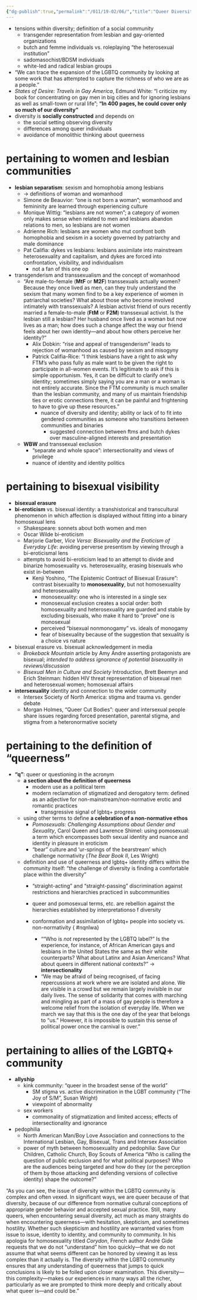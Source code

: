 ```yaml
---
{"dg-publish":true,"permalink":"/011/19-02/06/","title":"Queer Diversities","tags":["SJS310"],"noteIcon":"1","created":"2024-09-26T13:45:04.172-07:00","updated":"2024-09-26T15:32:59.388-07:00"}
---
```


- tensions within diversity; definition of a social community
	- transgender representation from lesbian and gay-oriented organizations
	- butch and femme individuals vs. roleplaying “the heterosexual institution”
	- sadomasochist/BDSM individuals
	- white-led and radical lesbian groups
- “We can trace the expansion of the LGBTQ community by looking at some work that has attempted to capture the richness of who we are as a people.”
- _States of Desire: Travels in Gay America_, Edmund White: “I criticize my book for concentrating on gay men in big cities and for ignoring lesbians as well as small-town or rural life”; **“In 400 pages, he could cover only so much of our diversity”**
- diversity is **socially constructed** and depends on
	- the social setting observing diversity
	- differences among queer individuals
	- avoidance of monolithic thinking about queerness
# pertaining to women and lesbian communities
- **lesbian separatism**: sexism and homophobia among lesbians
	- → definitions of woman and womanhood
	- Simone de Beauvior: “one is not born a woman”; womanhood and femininity are learned through experiencing culture
	- Monique Wittig: “lesbians are not women”; a category of women only makes sense when related to men and lesbians abandon relations to men, so lesbians are not women
	- Adrienne Rich: lesbians are women who mut confront both homophobia and sexism in a society governed by patriarchy and male dominance
	- Pat Califia: dykes vs lesbians: lesbians assimilate into mainstream heterosexuality and capitalism, and dykes are forced into confrontation, visibility, and individualism
		- not a fan of this one op
- transgenderism and transsexualism and the concept of womanhood
	- “Are male-to-female (**MtF** or **M2F**) transsexuals actually women? Because they once lived as men, can they truly understand the sexism that many women find to be a key experience of women in patriarchal societies? What about those who become involved intimately with transsexuals? A lesbian activist friend of ours recently married a female-to-male (**FtM** or **F2M**) transsexual activist. Is the lesbian still a lesbian? Her husband once lived as a woman but now lives as a man; how does such a change affect the way our friend feels about her own identity—and about how others perceive her identity?”
		- Alix Dobkin: “rise and appeal of transgenderism” leads to rejection of womanhood as caused by sexism and misogyny
		- Patrick Califia-Rice: “I think lesbians have a right to ask why FTM’s who pass fully as male want to be given the right to participate in all-women events. It’s legitimate to ask if this is simple opportunism. Yes, it can be difficult to clarify one’s identity; sometimes simply saying you are a man or a woman is not entirely accurate. Since the FTM community is much smaller than the lesbian community, and many of us maintain friendship ties or erotic connections there, it can be painful and frightening to have to give up these resources.”
			- nuance of diversity and identity; ability or lack of to fit into gendered communities as someone who transitions between communities and binaries
				- suggested connection between ftms and butch dykes over masculine-aligned interests and presentation
	- **WBW** and transsexual exclusion
		- “separate and whole space”: intersectionality and views of privilege
		- nuance of identity and identity politics
# pertaining to bisexual visibility
- **bisexual erasure**
- **bi-eroticism** vs. bisexual identity: a transhistorical and transcultural phenomenon in which affection is displayed without fitting into a binary homosexual lens
	- Shakespeare: sonnets about both women and men
	- Oscar Wilde bi-eroticism
	- Marjorie Garber, *Vice Versa: Bisexuality and the Eroticism of Everyday Life*: avoiding perverse presentism by viewing through a bi-eroticismal lens
	- attempts to avoid bi-eroticism lead to an attempt to divide and binarize homosexuality vs. heterosexuality, erasing bisexuals who exist in-between
		- Kenji Yoshino, “The Epistemic Contract of Bisexual Erasure”: contrast bisexuality to **monosexuality**, but not homosexuality and heterosexuality
			- monosexuality: one who is interested in a single sex
			- monosexual exclusion creates a social order: both homosexuality and heterosexuality are guarded and stable by excluding bisexuals, who make it hard to “prove” one is monosexual
			- perceived “bisexual nonmonogamy” vs. ideals of monogamy
			- fear of bisexuality because of the suggestion that sexuality is a choice vs nature
- bisexual erasure vs. bisexual acknowledgement in media
	- *Brokeback Mountain* article by Amy Andre asserting protagonists are bisexual; *intended to address ignorance of potential bisexuality in reviews/discussion*
	- *Bisexual Men in Culture and Society* Introduction, Brett Beemyn and Erich Steinman: hidden HIV threat representation of bisexual men and heterosexual women; homosexual affairs
- **intersexuality** identity and connection to the wider community
	- Intersex Society of North America: stigma and trauma vs. gender debate
	- Morgan Holmes, “Queer Cut Bodies”: queer and intersexual people share issues regarding forced presentation, parental stigma, and stigma from a heteronormative society
# pertaining to the definition of “queerness”
- **“q”**: queer or questioning in the acronym
	- **a section about the definition of queerness**
		- modern use as a political term
		- modern reclamation of stigmatized and derogatory term: defined as an adjective for non-mainstream/non-normative erotic and romantic practices
			- transgressive signal of lgbtq+ progress
	- using other terms to define **a celebration of a non-normative ethos**
		- *Pomosexuals: Challenging Assumptions about Gender and Sexuality*, Carol Queen and Lawrence Shimel: using pomosexual: a term which encompasses both sexual identity and nuance and identity in pleasure in eroticism
		- “bear” culture and ‘ur-springs of the bearstream’ which challenge normativity (*The Bear Book II*, Les Wright)
	- definition and use of queerness and lgbtq+ identity differs within the community itself: “the challenge of diversity is finding a comfortable place within the diversity”
		- “straight-acting” and “straight-passing” discrimination against restrictions and hierarchies practiced in subcommunities
		- queer and pomosexual terms, etc. are rebellion against the hierarchies established by interpretationso f diversity
		- conformation and assimilation of lgbtq+ people into society vs. non-normativity
{ #nqnlwa}

			- ““Who is _not_ represented by the LGBTQ label?” Is the experience, for instance, of African American gays and lesbians in the United States the same as their white counterparts? What about Latinx and Asian Americans? What about queers in different national contexts?” → **intersectionality**
			- “We may be afraid of being recognised, of facing repercussions at work where we are isolated and alone. We are visible in a crowd but we remain largely invisible in our daily lives. The sense of solidarity that comes with marching and mingling as part of a mass of gay people is therefore a welcome relief from the isolation of everyday life. When we march we say that this is the one day of the year that belongs to “us.” However, it is impossible to sustain this sense of political power once the carnival is over.”
# pertaining to allies of the LGBTQ+ community
- **allyship**
	- kink community: “queer in the broadest sense of the world”
		- SM stigma vs. active discrimination in the LGBT community (“The Joy of S/M”, Susan Wright)
		- viewpoint of abnormality
	- sex workers
		- commonality of stigmatization and limited access; effects of intersectionality and ignorance
- pedophilia
	- North American Man/Boy Love Association and connections to the International Lesbian, Gay, Bisexual, Trans and Intersex Association
	- power of myth between homosexuality and pedophilia: Save Our Children, Catholic Church, Boy Scouts of America
“Who is calling the question of public exclusion and for what political purposes? Who are the audiences being targeted and how do they (or the perception of them by those attacking and defending versions of collective identity) shape the outcome?”

“As you can see, the issue of diversity within the LGBTQ community is complex and often vexed. In significant ways, we are queer because of that diversity, because of our difference from normative cultural conceptions of appropriate gender behavior and accepted sexual practice. Still, many queers, when encountering sexual diversity, act much as many straights do when encountering queerness—with hesitation, skepticism, and sometimes hostility. Whether such skepticism and hostility are warranted varies from issue to issue, identity to identity, and community to community. In his apologia for homosexuality titled _Corydon_, French author André Gide requests that we do not “understand” him too quickly—that we do not assume that what seems different can be honored by viewing it as less complex than it actually is. The diversity within the LGBTQ community ensures that any understanding of queerness that jumps to quick conclusions is likely to be foiled upon closer examination. This diversity—this complexity—makes our experiences in many ways all the richer, particularly as we are prompted to think more deeply and critically about what queer is—and could be.”